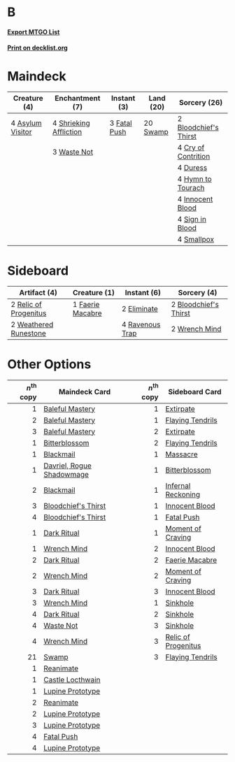 # B

#### [Export MTGO List](../collection/B/B.txt)
#### [Print on decklist.org](http://decklist.org/?deckmain=4%09Asylum%20Visitor%0A2%09Bloodchief's%20Thirst%0A4%09Cry%20of%20Contrition%0A4%09Duress%0A3%09Fatal%20Push%0A4%09Hymn%20to%20Tourach%0A4%09Innocent%20Blood%0A4%09Shrieking%20Affliction%0A4%09Sign%20in%20Blood%0A4%09Smallpox%0A20%09Swamp%0A3%09Waste%20Not&deckside=2%09Bloodchief's%20Thirst%0A2%09Eliminate%0A1%09Faerie%20Macabre%0A4%09Ravenous%20Trap%0A2%09Relic%20of%20Progenitus%0A2%09Weathered%20Runestone%0A2%09Wrench%20Mind)
# Maindeck

|                                       Creature (4)                                        |                                         Enchantment (7)                                         |                                      Instant (3)                                      |                                     Land (20)                                     |                                          Sorcery (26)                                          |
|-------------------------------------------------------------------------------------------|-------------------------------------------------------------------------------------------------|---------------------------------------------------------------------------------------|-----------------------------------------------------------------------------------|------------------------------------------------------------------------------------------------|
|4 [Asylum Visitor](http://gatherer.wizards.com/Pages/Card/Details.aspx?multiverseid=409846)|4 [Shrieking Affliction](http://gatherer.wizards.com/Pages/Card/Details.aspx?multiverseid=265409)|3 [Fatal Push](http://gatherer.wizards.com/Pages/Card/Details.aspx?multiverseid=423724)|20 [Swamp](http://gatherer.wizards.com/Pages/Card/Details.aspx?multiverseid=439858)|2 [Bloodchief's Thirst](http://gatherer.wizards.com/Pages/Card/Details.aspx?multiverseid=491729)|
|                                                                                           |3 [Waste Not](http://gatherer.wizards.com/Pages/Card/Details.aspx?multiverseid=420734)           |                                                                                       |                                                                                   |4 [Cry of Contrition](http://gatherer.wizards.com/Pages/Card/Details.aspx?multiverseid=96961)   |
|                                                                                           |                                                                                                 |                                                                                       |                                                                                   |4 [Duress](http://gatherer.wizards.com/Pages/Card/Details.aspx?multiverseid=14557)              |
|                                                                                           |                                                                                                 |                                                                                       |                                                                                   |4 [Hymn to Tourach](http://gatherer.wizards.com/Pages/Card/Details.aspx?multiverseid=413634)    |
|                                                                                           |                                                                                                 |                                                                                       |                                                                                   |4 [Innocent Blood](http://gatherer.wizards.com/Pages/Card/Details.aspx?multiverseid=417477)     |
|                                                                                           |                                                                                                 |                                                                                       |                                                                                   |4 [Sign in Blood](http://gatherer.wizards.com/Pages/Card/Details.aspx?multiverseid=220480)      |
|                                                                                           |                                                                                                 |                                                                                       |                                                                                   |4 [Smallpox](http://gatherer.wizards.com/Pages/Card/Details.aspx?multiverseid=382367)           |


# Sideboard

|                                          Artifact (4)                                          |                                       Creature (1)                                        |                                       Instant (6)                                        |                                          Sorcery (4)                                           |
|------------------------------------------------------------------------------------------------|-------------------------------------------------------------------------------------------|------------------------------------------------------------------------------------------|------------------------------------------------------------------------------------------------|
|2 [Relic of Progenitus](http://gatherer.wizards.com/Pages/Card/Details.aspx?multiverseid=174824)|1 [Faerie Macabre](http://gatherer.wizards.com/Pages/Card/Details.aspx?multiverseid=201822)|2 [Eliminate](http://gatherer.wizards.com/Pages/Card/Details.aspx?multiverseid=485420)    |2 [Bloodchief's Thirst](http://gatherer.wizards.com/Pages/Card/Details.aspx?multiverseid=491729)|
|2 [Weathered Runestone](http://gatherer.wizards.com/Pages/Card/Details.aspx?multiverseid=503863)|                                                                                           |4 [Ravenous Trap](http://gatherer.wizards.com/Pages/Card/Details.aspx?multiverseid=197537)|2 [Wrench Mind](http://gatherer.wizards.com/Pages/Card/Details.aspx?multiverseid=438681)        |


# Other Options

|*n*<sup>th</sup> copy|                                           Maindeck Card                                            |*n*<sup>th</sup> copy|                                        Sideboard Card                                        |
|--------------------:|----------------------------------------------------------------------------------------------------|--------------------:|----------------------------------------------------------------------------------------------|
|                    1|[Baleful Mastery](http://gatherer.wizards.com/Pages/Card/Details.aspx?multiverseid=513541)          |                    1|[Extirpate](http://gatherer.wizards.com/Pages/Card/Details.aspx?multiverseid=370384)          |
|                    2|[Baleful Mastery](http://gatherer.wizards.com/Pages/Card/Details.aspx?multiverseid=513541)          |                    1|[Flaying Tendrils](http://gatherer.wizards.com/Pages/Card/Details.aspx?multiverseid=407580)   |
|                    3|[Baleful Mastery](http://gatherer.wizards.com/Pages/Card/Details.aspx?multiverseid=513541)          |                    2|[Extirpate](http://gatherer.wizards.com/Pages/Card/Details.aspx?multiverseid=370384)          |
|                    1|[Bitterblossom](http://gatherer.wizards.com/Pages/Card/Details.aspx?multiverseid=397701)            |                    2|[Flaying Tendrils](http://gatherer.wizards.com/Pages/Card/Details.aspx?multiverseid=407580)   |
|                    1|[Blackmail](http://gatherer.wizards.com/Pages/Card/Details.aspx?multiverseid=83471)                 |                    1|[Massacre](http://gatherer.wizards.com/Pages/Card/Details.aspx?multiverseid=21324)            |
|                    1|[Davriel, Rogue Shadowmage](http://gatherer.wizards.com/Pages/Card/Details.aspx?multiverseid=461010)|                    1|[Bitterblossom](http://gatherer.wizards.com/Pages/Card/Details.aspx?multiverseid=397701)      |
|                    2|[Blackmail](http://gatherer.wizards.com/Pages/Card/Details.aspx?multiverseid=83471)                 |                    1|[Infernal Reckoning](http://gatherer.wizards.com/Pages/Card/Details.aspx?multiverseid=447238) |
|                    3|[Bloodchief's Thirst](http://gatherer.wizards.com/Pages/Card/Details.aspx?multiverseid=491729)      |                    1|[Innocent Blood](http://gatherer.wizards.com/Pages/Card/Details.aspx?multiverseid=417477)     |
|                    4|[Bloodchief's Thirst](http://gatherer.wizards.com/Pages/Card/Details.aspx?multiverseid=491729)      |                    1|[Fatal Push](http://gatherer.wizards.com/Pages/Card/Details.aspx?multiverseid=423724)         |
|                    1|[Dark Ritual](http://gatherer.wizards.com/Pages/Card/Details.aspx?multiverseid=651)                 |                    1|[Moment of Craving](http://gatherer.wizards.com/Pages/Card/Details.aspx?multiverseid=439736)  |
|                    1|[Wrench Mind](http://gatherer.wizards.com/Pages/Card/Details.aspx?multiverseid=438681)              |                    2|[Innocent Blood](http://gatherer.wizards.com/Pages/Card/Details.aspx?multiverseid=417477)     |
|                    2|[Dark Ritual](http://gatherer.wizards.com/Pages/Card/Details.aspx?multiverseid=651)                 |                    2|[Faerie Macabre](http://gatherer.wizards.com/Pages/Card/Details.aspx?multiverseid=201822)     |
|                    2|[Wrench Mind](http://gatherer.wizards.com/Pages/Card/Details.aspx?multiverseid=438681)              |                    2|[Moment of Craving](http://gatherer.wizards.com/Pages/Card/Details.aspx?multiverseid=439736)  |
|                    3|[Dark Ritual](http://gatherer.wizards.com/Pages/Card/Details.aspx?multiverseid=651)                 |                    3|[Innocent Blood](http://gatherer.wizards.com/Pages/Card/Details.aspx?multiverseid=417477)     |
|                    3|[Wrench Mind](http://gatherer.wizards.com/Pages/Card/Details.aspx?multiverseid=438681)              |                    1|[Sinkhole](http://gatherer.wizards.com/Pages/Card/Details.aspx?multiverseid=682)              |
|                    4|[Dark Ritual](http://gatherer.wizards.com/Pages/Card/Details.aspx?multiverseid=651)                 |                    2|[Sinkhole](http://gatherer.wizards.com/Pages/Card/Details.aspx?multiverseid=682)              |
|                    4|[Waste Not](http://gatherer.wizards.com/Pages/Card/Details.aspx?multiverseid=420734)                |                    3|[Sinkhole](http://gatherer.wizards.com/Pages/Card/Details.aspx?multiverseid=682)              |
|                    4|[Wrench Mind](http://gatherer.wizards.com/Pages/Card/Details.aspx?multiverseid=438681)              |                    3|[Relic of Progenitus](http://gatherer.wizards.com/Pages/Card/Details.aspx?multiverseid=174824)|
|                   21|[Swamp](http://gatherer.wizards.com/Pages/Card/Details.aspx?multiverseid=439858)                    |                    3|[Flaying Tendrils](http://gatherer.wizards.com/Pages/Card/Details.aspx?multiverseid=407580)   |
|                    1|[Reanimate](http://gatherer.wizards.com/Pages/Card/Details.aspx?multiverseid=220576)                |                     |                                                                                              |
|                    1|[Castle Locthwain](http://gatherer.wizards.com/Pages/Card/Details.aspx?multiverseid=473203)         |                     |                                                                                              |
|                    1|[Lupine Prototype](http://gatherer.wizards.com/Pages/Card/Details.aspx?multiverseid=414504)         |                     |                                                                                              |
|                    2|[Reanimate](http://gatherer.wizards.com/Pages/Card/Details.aspx?multiverseid=220576)                |                     |                                                                                              |
|                    2|[Lupine Prototype](http://gatherer.wizards.com/Pages/Card/Details.aspx?multiverseid=414504)         |                     |                                                                                              |
|                    3|[Lupine Prototype](http://gatherer.wizards.com/Pages/Card/Details.aspx?multiverseid=414504)         |                     |                                                                                              |
|                    4|[Fatal Push](http://gatherer.wizards.com/Pages/Card/Details.aspx?multiverseid=423724)               |                     |                                                                                              |
|                    4|[Lupine Prototype](http://gatherer.wizards.com/Pages/Card/Details.aspx?multiverseid=414504)         |                     |                                                                                              |

